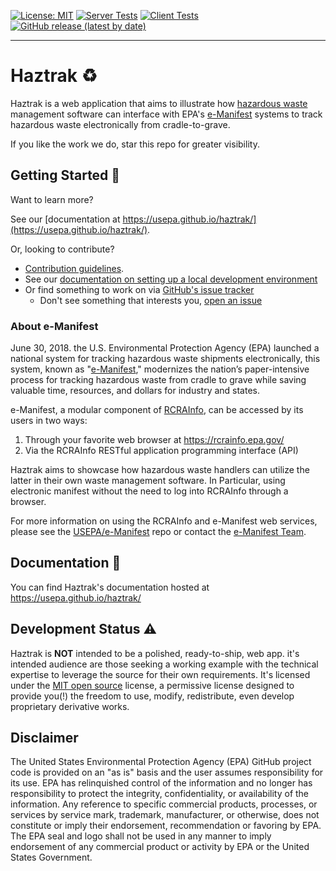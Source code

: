 [![License: MIT](https://img.shields.io/badge/License-MIT-yellow.svg)](https://opensource.org/licenses/MIT)
[![Server Tests](https://github.com/USEPA/haztrak/actions/workflows/test_server.yaml/badge.svg)](https://github.com/USEPA/haztrak/actions/workflows/test_server.yaml)
[![Client Tests](https://github.com/USEPA/haztrak/actions/workflows/test_client.yaml/badge.svg)](https://github.com/USEPA/haztrak/actions/workflows/test_client.yaml)
[![GitHub release (latest by date)](https://img.shields.io/github/v/release/USEPA/haztrak?label=latest%20release)](https://github.com/my-user/my-repo/releases/tag/v1.0.0)

---

# Haztrak :recycle:

Haztrak is a web application that aims to illustrate
how [hazardous waste](https://www.epa.gov/hw) management software can interface with
EPA's [e-Manifest](https://github.com/USEPA/e-manifest) systems to track hazardous waste electronically from
cradle-to-grave.

If you like the work we do, star this repo for greater visibility.

## Getting Started :rocket:

Want to learn more?

See our [documentation at https://usepa.github.io/haztrak/](https://usepa.github.io/haztrak/).

Or, looking to contribute?

- [Contribution guidelines](https://github.com/USEPA/haztrak/blob/main/docs/CONTRIBUTING.md).
- See our [documentation on setting up a local development environment](https://usepa.github.io/haztrak/deploy/local-development.html)
- Or find something to work on via [GitHub's issue tracker](https://github.com/USEPA/haztrak/issues)
    - Don't see something that interests you, [open an issue](https://github.com/USEPA/haztrak/issues/new/choose)

### About e-Manifest

June 30, 2018. the U.S. Environmental Protection Agency (EPA) launched a national system for tracking hazardous waste shipments electronically,
this system, known as "[e-Manifest](https://www.epa.gov/e-manifest)," modernizes the nation’s paper-intensive process
for tracking hazardous waste from cradle to grave while saving valuable time, resources, and dollars for industry and
states.

e-Manifest, a modular component of [RCRAInfo](https://rcrainfo.epa.gov/), can be accessed by its users in two ways:

1. Through your favorite web browser at https://rcrainfo.epa.gov/
2. Via the RCRAInfo RESTful application programming interface (API)

Haztrak aims to showcase how hazardous waste handlers can utilize the latter in their own waste management software.
In Particular, using electronic manifest without the need to log into RCRAInfo through a browser.

For more information on using the RCRAInfo and e-Manifest web services, please see the
[USEPA/e-Manifest](https://github.com/USEPA/e-manifest) repo or contact the
[e-Manifest Team](https://www.epa.gov/e-manifest/forms/contact-us-about-hazardous-waste-electronic-manifest-system).

## Documentation :page_facing_up:

You can find Haztrak's documentation hosted at https://usepa.github.io/haztrak/

## Development Status :warning:

Haztrak is **NOT** intended to be a polished,
ready-to-ship, web app. it's intended audience are those seeking
a working example with the technical expertise to leverage the source for their own requirements.
It's licensed under the [MIT open source](/LICENSE) license, a permissive license designed to provide you(!)
the freedom to use, modify, redistribute, even develop proprietary derivative works.

## Disclaimer

The United States Environmental Protection Agency (EPA) GitHub project code
is provided on an "as is" basis and the user assumes responsibility for its
use. EPA has relinquished control of the information and no longer has
responsibility to protect the integrity, confidentiality, or availability
of the information. Any reference to specific commercial products,
processes, or services by service mark, trademark, manufacturer, or
otherwise, does not constitute or imply their endorsement, recommendation
or favoring by EPA. The EPA seal and logo shall not be used in any manner
to imply endorsement of any commercial product or activity by EPA or
the United States Government.
